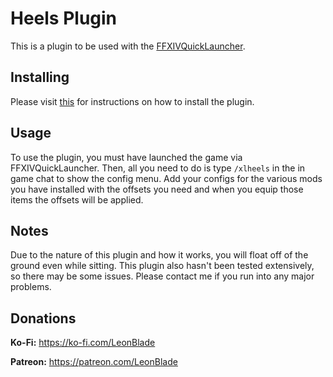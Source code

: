# Heels Plugin
This is a plugin to be used with the [FFXIVQuickLauncher](https://github.com/goatcorp/FFXIVQuickLauncher).

## Installing
Please visit [this](https://github.com/LeonBlade/DalamudPlugins) for instructions on how to install the plugin.

## Usage
To use the plugin, you must have launched the game via FFXIVQuickLauncher.
Then, all you need to do is type `/xlheels` in the in game chat to show the config menu. Add your configs for the various mods you have installed with the offsets you need and when you equip those items the offsets will be applied.

## Notes
Due to the nature of this plugin and how it works, you will float off of the ground even while sitting. This plugin also
hasn't been tested extensively, so there may be some issues. Please contact me if you run into any major problems.

## Donations
**Ko-Fi:** https://ko-fi.com/LeonBlade

**Patreon:** https://patreon.com/LeonBlade
